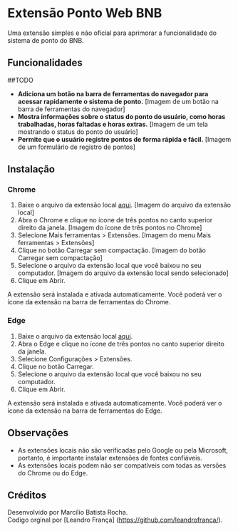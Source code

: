 # Extensão Ponto Web BNB

Uma extensão simples e não oficial para aprimorar a funcionalidade do sistema de ponto do BNB.

## Funcionalidades
##TODO
* **Adiciona um botão na barra de ferramentas do navegador para acessar rapidamente o sistema de ponto.**
[Imagem de um botão na barra de ferramentas do navegador]
* **Mostra informações sobre o status do ponto do usuário, como horas trabalhadas, horas faltadas e horas extras.**
[Imagem de um tela mostrando o status do ponto do usuário]
* **Permite que o usuário registre pontos de forma rápida e fácil.**
[Imagem de um formulário de registro de pontos]

## Instalação

### Chrome

1. Baixe o arquivo da extensão local [aqui](https://github.com/marciliobr/extensao-ponto-web-bnb/archive/refs/heads/main.zip).
[Imagem do arquivo da extensão local]
2. Abra o Chrome e clique no ícone de três pontos no canto superior direito da janela.
[Imagem do ícone de três pontos no Chrome]
3. Selecione Mais ferramentas > Extensões.
[Imagem do menu Mais ferramentas > Extensões]
4. Clique no botão Carregar sem compactação.
[Imagem do botão Carregar sem compactação]
5. Selecione o arquivo da extensão local que você baixou no seu computador.
[Imagem do arquivo da extensão local sendo selecionado]
6. Clique em Abrir.

A extensão será instalada e ativada automaticamente. Você poderá ver o ícone da extensão na barra de ferramentas do Chrome.

### Edge

1. Baixe o arquivo da extensão local [aqui](https://github.com/marciliobr/extensao-ponto-web-bnb/archive/refs/heads/main.zip).
2. Abra o Edge e clique no ícone de três pontos no canto superior direito da janela.
3. Selecione Configurações > Extensões.
4. Clique no botão Carregar.
5. Selecione o arquivo da extensão local que você baixou no seu computador.
6. Clique em Abrir.

A extensão será instalada e ativada automaticamente. Você poderá ver o ícone da extensão na barra de ferramentas do Edge.

## Observações

* As extensões locais não são verificadas pelo Google ou pela Microsoft, portanto, é importante instalar extensões de fontes confiáveis.
* As extensões locais podem não ser compatíveis com todas as versões do Chrome ou do Edge.

## Créditos

Desenvolvido por Marcílio Batista Rocha.  
Codigo orginal por [Leandro França] (https://github.com/leandrofranca/).